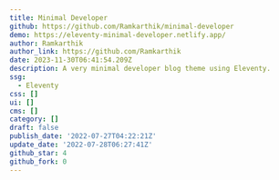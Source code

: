 ```yaml
---
title: Minimal Developer
github: https://github.com/Ramkarthik/minimal-developer
demo: https://eleventy-minimal-developer.netlify.app/
author: Ramkarthik
author_link: https://github.com/Ramkarthik
date: 2023-11-30T06:41:54.209Z
description: A very minimal developer blog theme using Eleventy.
ssg:
  - Eleventy
css: []
ui: []
cms: []
category: []
draft: false
publish_date: '2022-07-27T04:22:21Z'
update_date: '2022-07-28T06:27:41Z'
github_star: 4
github_fork: 0
---
```

